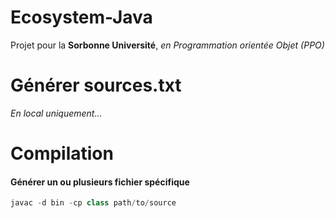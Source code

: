 # Ecosystem-Java
Projet pour la **Sorbonne Université**, *en Programmation orientée Objet (PPO)*

# Générer sources.txt
*En local uniquement...*

# Compilation
#### Générer un ou plusieurs fichier spécifique
```powershell
javac -d bin -cp class path/to/source
```
